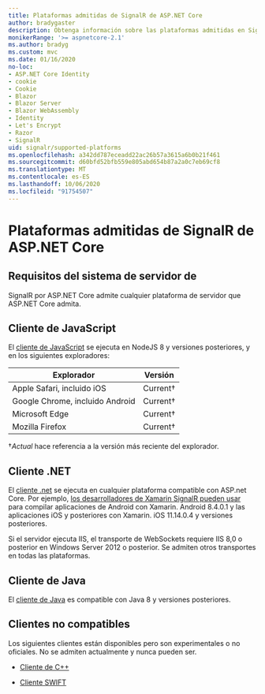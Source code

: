 ```yaml
---
title: Plataformas admitidas de SignalR de ASP.NET Core
author: bradygaster
description: Obtenga información sobre las plataformas admitidas en SignalR de ASP.NET Core.
monikerRange: '>= aspnetcore-2.1'
ms.author: bradyg
ms.custom: mvc
ms.date: 01/16/2020
no-loc:
- ASP.NET Core Identity
- cookie
- Cookie
- Blazor
- Blazor Server
- Blazor WebAssembly
- Identity
- Let's Encrypt
- Razor
- SignalR
uid: signalr/supported-platforms
ms.openlocfilehash: a342dd787eceadd22ac26b57a3615a6b0b21f461
ms.sourcegitcommit: d60bfd52bfb559e805abd654b87a2a0c7eb69cf8
ms.translationtype: MT
ms.contentlocale: es-ES
ms.lasthandoff: 10/06/2020
ms.locfileid: "91754507"
---
```

# <a name="aspnet-core-no-locsignalr-supported-platforms"></a>Plataformas admitidas de SignalR de ASP.NET Core

## <a name="server-system-requirements"></a>Requisitos del sistema de servidor de

SignalR por ASP.NET Core admite cualquier plataforma de servidor que ASP.NET Core admita.

## <a name="javascript-client"></a>Cliente de JavaScript

El [cliente de JavaScript](xref:signalr/javascript-client) se ejecuta en NodeJS 8 y versiones posteriores, y en los siguientes exploradores:

| Explorador                          | Versión         |
| -------------------------------- | --------------- |
| Apple Safari, incluido iOS      | Current&dagger; |
| Google Chrome, incluido Android | Current&dagger; |
| Microsoft Edge                   | Current&dagger; |
| Mozilla Firefox                  | Current&dagger; |

&dagger;*Actual* hace referencia a la versión más reciente del explorador.

## <a name="net-client"></a>Cliente .NET

El [cliente .net](xref:signalr/dotnet-client) se ejecuta en cualquier plataforma compatible con ASP.net Core. Por ejemplo, [los desarrolladores de Xamarin SignalR pueden usar](https://github.com/aspnet/Announcements/issues/305) para compilar aplicaciones de Android con Xamarin. Android 8.4.0.1 y las aplicaciones iOS y posteriores con Xamarin. iOS 11.14.0.4 y versiones posteriores.

Si el servidor ejecuta IIS, el transporte de WebSockets requiere IIS 8,0 o posterior en Windows Server 2012 o posterior. Se admiten otros transportes en todas las plataformas.

## <a name="java-client"></a>Cliente de Java

El [cliente de Java](xref:signalr/java-client) es compatible con Java 8 y versiones posteriores.

## <a name="unsupported-clients"></a>Clientes no compatibles

Los siguientes clientes están disponibles pero son experimentales o no oficiales. No se admiten actualmente y nunca pueden ser.

* [Cliente de C++](https://github.com/aspnet/SignalR-Client-Cpp)

* [Cliente SWIFT](https://github.com/moozzyk/SignalR-Client-Swift)

